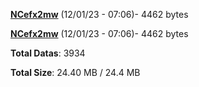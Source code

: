 [**NCefx2mw**](/data/NCefx2mw.txt) (12/01/23 - 07:06)- 4462 bytes

[**NCefx2mw**](/data/NCefx2mw.txt) (12/01/23 - 07:06)- 4462 bytes

**Total Datas**: 3934

**Total Size**: 24.40 MB / 24.4 MB